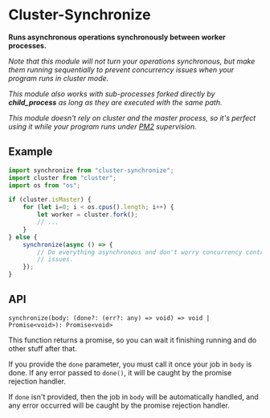 # Cluster-Synchronize

**Runs asynchronous operations synchronously between worker processes.**

*Note that this module will not turn your operations synchronous, but make them*
*running sequentially to prevent concurrency issues when your program runs in*
*cluster mode.*

*This module also works with sub-processes forked directly by **child_process***
*as long as they are executed with the same path.*

*This module doesn't rely on cluster and the master process, so it's perfect*
*using it while your program runs under [PM2](https://github.com) supervision.*

## Example

```javascript
import synchronize from "cluster-synchronize";
import cluster from "cluster";
import os from "os";

if (cluster.isMaster) {
    for (let i=0; i < os.cpus().length; i++) {
        let worker = cluster.fork();
        // ...
    }
} else {
    synchronize(async () => {
        // Do everything asynchronous and don't worry concurrency control
        // issues.
    });
}
```

## API

`synchronize(body: (done?: (err?: any) => void) => void | Promise<void>): Promise<void>`

This function returns a promise, so you can wait it finishing running and do 
other stuff after that.

If you provide the `done` parameter, you must call it once your job in `body` is
done. If any error passed to `done()`, it will be caught by the promise 
rejection handler.

If `done` isn't provided, then the job in `body` will be automatically handled, 
and any error occurred will be caught by the promise rejection handler.